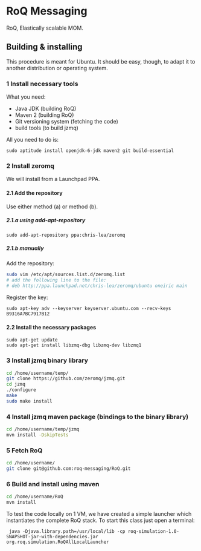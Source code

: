 RoQ Messaging
=============

RoQ, Elastically scalable MOM.

Building & installing
---------------------

This procedure is meant for Ubuntu. It should be easy, though, to adapt it to another distribution or operating system.

### 1 Install necessary tools
What you need:

*   Java JDK (building RoQ)
*   Maven 2 (building RoQ)
*   Git versioning system (fetching the code)
*   build tools (to build jzmq)

All you need to do is:

    sudo aptitude install openjdk-6-jdk maven2 git build-essential


### 2 Install zeromq
We will install from a Launchpad PPA.

#### 2.1 Add the repository

Use either method (a) or method (b).

##### 2.1.a using add-apt-repository
    sudo add-apt-repository ppa:chris-lea/zeromq

##### 2.1.b manually
Add the repository:

```sh
sudo vim /etc/apt/sources.list.d/zeromq.list
# add the following line to the file:
# deb http://ppa.launchpad.net/chris-lea/zeromq/ubuntu oneiric main
```
Register the key:

    sudo apt-key adv --keyserver keyserver.ubuntu.com --recv-keys B9316A7BC7917B12

#### 2.2 Install the necessary packages
    sudo apt-get update
    sudo apt-get install libzmq-dbg libzmq-dev libzmq1

### 3 Install jzmq binary library
```sh
cd /home/username/temp/
git clone https://github.com/zeromq/jzmq.git
cd jzmq
./configure
make
sudo make install
```

### 4 Install jzmq maven package (bindings to the binary library)
```sh
cd /home/username/temp/jzmq
mvn install -DskipTests
```

### 5 Fetch RoQ

```sh
cd /home/username/
git clone git@github.com:roq-messaging/RoQ.git
```

### 6 Build and install using maven

```sh
cd /home/username/RoQ
mvn install
```

To test the code locally on 1 VM, we have created a simple launcher which instantiates the complete RoQ stack. To start this class just open a terminal:

```
 java -Djava.library.path=/usr/local/lib -cp roq-simulation-1.0-SNAPSHOT-jar-with-dependencies.jar org.roq.simulation.RoQAllLocalLauncher 
```


